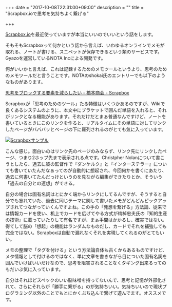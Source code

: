 +++
date = "2017-10-08T22:31:00+09:00"
description = ""
title = "Scrapbox.ioで思考を気持ちよく繋げる"

+++

[Scrapbox.io](https://scrapbox.io/)を最近使っていますが本当にいいのでいいという話をします。

そもそもScrapboxって何かという話から言えば、いわゆるオンラインでメモが取れる、ノートが書ける、スニペットが保存できるという類のサービスです。Gyazoを運営しているNOTA Incによる開発です。

何がいいかと言えば、これは記録するためのメモツールというより、思考のためのメモツールだと言うことです。NOTAのshokai氏のエントリーでも以下のようなものがあります。

[思考をブロックする要素を減らしたい - 橋本商会 - Scrapbox](https://scrapbox.io/shokai/%E6%80%9D%E8%80%83%E3%82%92%E3%83%96%E3%83%AD%E3%83%83%E3%82%AF%E3%81%99%E3%82%8B%E8%A6%81%E7%B4%A0%E3%82%92%E6%B8%9B%E3%82%89%E3%81%97%E3%81%9F%E3%81%84)

Scrapboxが「思考のためのツール」たる特徴はいくつかあるのですが、Wikiで良くあるシステムのように、本文中にブラケットで囲んだ単語を入れると、それがリンクとなる機能があります。それだけだとまぁ普通なんですけど、ノートを書いているときにこのリンクを作ると、リアルタイムにその単語に対してリンクしたページがバババッとページの下に羅列されるのがとても気に入っています。

[![Scrapboxサンプル](https://i.gyazo.com/8e952b04252c9c641be4de163a5e59b2.gif)](https://gyazo.com/8e952b04252c9c641be4de163a5e59b2)

こんな感じ。面白いのはリンク先のページのみならず、リンク先にリンクしたページ、つまり2ホップ先まで表示される点です。Christpher Nolanについて書こうとしたら、過去に彼の監督作で『ダンケルク』と『インターステラー』についても書いていたんだなぁってのが自動的に想起され、今回何かを書くにあたり、過去に何書いてたんだっけというのを見ながら編集ができたりとか、そういう「過去の自分との連想」ができる。

自分の場合は固有名詞はとにかく端からリンクにしてるんですが、そうすると自分でも忘れていた、過去に同じテーマに関して書いたメモがどんどんピックアップされてつながっていくんですよね。この手の「発想を繋げる」方法論、従来では情報カードを使い、机上でカードを広げてやる方式が梅棹忠夫氏の『知的生産の技術』に載っていたりして有名ですが、まぁ手間はかかるし、確実ではない。得てして脳の「想起」の機能はランダムなものだし、カードでそれを補強しても完全ではない。Scrapboxは自動で漏れなくそれを実現してくれるのがとてもいい。

メモの整理で「タグを付ける」という方法論自体も古くからあるものですけど、メタ情報として付けるのではなく、単に文章を書きながら目についた固有名詞を囲んでいけばいいだけなので、思考を阻害されることなくタギング出来るってのもだいぶ気に入っています。

自分はそれほどスペックのいい脳味噌を持ってないんで、思考と記憶が外部化されて、さらにそれらが「勝手に繋がる」のが気持ちいい。気持ちいいので現状プログラミング以外のことでもとにかくぶち込んで繋げて遊んでます。オススメです。
